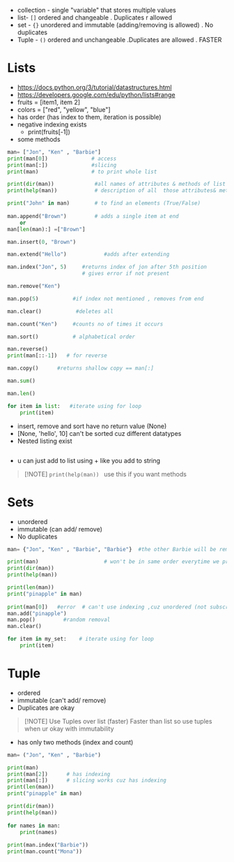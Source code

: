 
- collection - single "variable" that stores multiple values
- list- `[]` ordered and changeable . Duplicates r allowed
- set - `{}` unordered and immutable (adding/removing is allowed) . No duplicates
- Tuple - `()` ordered and unchangeable .Duplicates are allowed . FASTER
# Lists
- https://docs.python.org/3/tutorial/datastructures.html
- https://developers.google.com/edu/python/lists#range
- fruits = [item1, item 2]
- colors = ["red", "yellow", "blue"]
-  has order (has index to them, iteration is possible)
- negative indexing exists
	- print(fruits[-1])
- some methods
```python
man= ["Jon", "Ken" , "Barbie"]
print(man[0])              # access
print(man[:])              #slicing
print(man)                 # to print whole list

print(dir(man))             #all names of attributes & methods of list
print(help(man))            # description of all  those attributes& methods

print("John" in man)        # to find an elements (True/False)
 
man.append("Brown")         # adds a single item at end
    or 
man[len(man):] =["Brown"]  

man.insert(0, "Brown")

man.extend("Hello")            #adds after extending 

man.index("Jon", 5)     #returns index of jon after 5th position
                        # gives error if not present

man.remove("Ken")

man.pop(5)           #if index not mentioned , removes from end

man.clear()           #deletes all

man.count("Ken")     #counts no of times it occurs

man.sort()           # alphabetical order

man.reverse()
print(man[::-1])   # for reverse

man.copy()      #returns shallow copy == man[:]

man.sum()

man.len()

for item in list:   #iterate using for loop    
	print(item)
```
- insert, remove and sort have no return value (None)
- [None, 'hello', 10] can't be sorted cuz different datatypes
- Nested listing exist
```python

```
- u can just add to list using + like you add to string

> [!NOTE] `print(help(man)) `  use this if you want methods 
# Sets
- unordered
- immutable (can add/ remove) 
- No duplicates
```python
man= {"Jon", "Ken" , "Barbie", "Barbie"}  #the other Barbie will be removed automatically

print(man)                     # won't be in same order everytime we print
print(dir(man))
print(help(man))

print(len(man))
print("pinapple" in man)
  
print(man[0])   #error  # can't use indexing ,cuz unordered (not subscriptable)
man.add("pinapple")
man.pop()         #random removal
man.clear()

for item in my_set:    # iterate using for loop
	print(item)
```
# Tuple
- ordered 
- immutable (can't add/ remove)
- Duplicates are okay

> [!NOTE] Use Tuples over list (faster)
> Faster than list so use tuples when ur okay with immutability
- has only two methods (index and count)
```python
man= ("Jon", "Ken" , "Barbie")

print(man)
print(man[2])      # has indexing
print(man[:])      # slicing works cuz has indexing
print(len(man))
print("pinapple" in man)

print(dir(man))
print(help(man))
  
for names in man:
    print(names)
  
print(man.index("Barbie"))
print(man.count("Mona"))
```